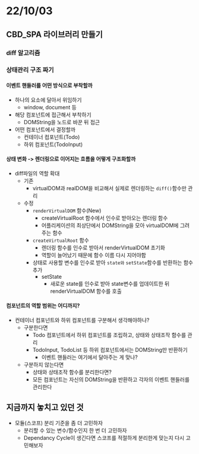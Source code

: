# 22/10/03

## CBD_SPA 라이브러리 만들기

### diff 알고리즘


### 상태관리 구조 짜기

#### 이벤트 핸들러를 어떤 방식으로 부착할까
- 하나의 요소에 달아서 위임하기
	- window, document 등
- 해당 컴포넌트에 접근해서 부착하기
	- DOMString을 노드로 바꾼 뒤 접근
- 어떤 컴포넌트에서 결정할까
	- 컨테이너 컴포넌트(Todo)
	- 하위 컴포넌트(TodoInput)

#### 상태 변화 -> 렌더링으로 이어지는 흐름을 어떻게 구조화할까
- diff파일의 역할 확대
	- 기존
		- virtualDOM과 realDOM을 비교해서 실제로 렌더링하는 `diff()`함수만 관리
	- 수정
		- `renderVirtualDOM` 함수(New)
			- createVirtualRoot 함수에서 인수로 받아오는 렌더링 함수
			- 어플리케이션의 최상단에서 DOMString을 모아 virtualDOM에 그려주는 함수
		- `createVirtualRoot` 함수
			- 렌더링 함수를 인수로 받아서 renderVirtualDOM 초기화	
			- 역할이 늘어났기 때문에 함수 이름 다시 지어야함
		- 상태로 사용할 변수를 인수로 받아 `state와` `setState`함수를 반환하는 함수 추가
			- setState
				- 새로운 state를 인수로 받아 state변수를 업데이트한 뒤 renderVirtualDOM 함수를 호출

#### 컴포넌트의 역할 범위는 어디까지?
- 컨테이너 컴포넌트와 하위 컴포넌트를 구분해서 생각해야하나?
	- 구분한다면
		- Todo 컴포넌트에서 하위 컴포넌트를 조립하고, 상태와 상태조작 함수를 관리
		- TodoInput, TodoList 등 하위 컴포넌트에서는 DOMString만 반환하기
			- 이벤트 핸들러는 여기에서 달아주는 게 맞나?
	- 구분하지 않는다면
		- 상태와 상태조작 함수를 분리한다면?
		- 모든 컴포넌트는 자신의 DOMString을 반환하고 각자의 이벤트 핸들러를 관리한다

## 지금까지 놓치고 있던 것

- 모듈(스코프) 분리 기준을 좀 더 고민하자
	- 분리할 수 있는 변수/함수인지 한 번 더 고민하자
	- Dependancy Cycle이 생긴다면 스코프를 적절하게 분리한게 맞는지 다시 고민해보자